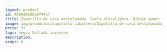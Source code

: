 ```yaml
---
layout: product
id: 4b90db6db3ef4457
title: Zapatilla de casa destalonada. Suela ultraligera. Dibujo gamer
image: img/productos/zapatilla caballero/Zapatilla de casa destalonada. Suela ultraligera. Dibujo gamer=31=negro Vulladi invierno.webp
price: 31
tags: negro Vulladi invierno
description: 
order: 0
---
```

